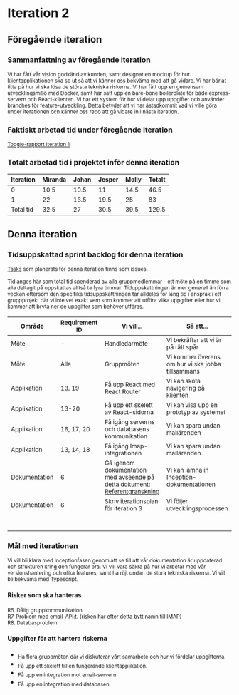 # Iteration 2

## Föregående iteration

### Sammanfattning av föregående iteration
<sub>Vi har fått vår vision godkänd av kunden, samt designat en mockup för hur klientapplikationen ska se ut så att vi känner oss bekväma med att gå vidare. Vi har börjat titta på hur vi ska lösa de största tekniska riskerna. Vi har fått upp en gemensam utvecklingsmiljö med Docker, samt har satt upp en bare-bone boilerplate för både express-servern och React-klienten. Vi har ett system för hur vi delar upp uppgifter och använder branches för feature-utveckling. Detta betyder att vi har åstadkommit vad vi ville göra under iterationen och känner oss redo att gå vidare in i nästa iteration.</sub>

### Faktiskt arbetad tid under föregående iteration
<sub>[Toggle-rapport Iteration 1](reports/toggl_iteration_1.pdf)</sub>

### Totalt arbetad tid i projektet inför denna iteration

|<sub>Iteration</sub>|<sub>Miranda</sub>|<sub>Johan</sub>|<sub>Jesper</sub>|<sub>Molly</sub>|<sub>Totalt</sub>|
|----|----|-----|------------|----------|----|
|<sub>0</sub>|<sub>10.5</sub>|<sub>10.5</sub>|<sub>11</sub>|<sub>14.5</sub>|<sub>46.5</sub>|
|<sub>1</sub>|<sub>22</sub>|<sub>16.5</sub>|<sub>19.5</sub>|<sub>25</sub>|<sub>83</sub>|
|<sub>Total tid</sub>|<sub>32.5</sub>|<sub>27</sub>|<sub>30.5</sub>|<sub>39.5</sub>|<sub>129.5</sub>|

## Denna iteration

### Tidsuppskattad sprint backlog för denna iteration
<sub>[Tasks](https://github.com/1dv611-futurum-project/futurum-project/issues?utf8=%E2%9C%93&q=is%3Aissue+label%3A%22Iteration+2%22+) som planerats för denna iteration finns som issues.</sub>

<sub>Tid anges här som total tid spenderad av alla gruppmedlemmar - ett möte på en timme som alla deltagit på uppskattas alltså ta fyra timmar. Tiduppskattningen är mer generell än förra veckan eftersom den specifika tidsuppskattningen tar alldeles för lång tid i anspråk i ett gruppprojekt där vi inte vet exakt vem som kommer att utföra vilka uppgifter eller hur vi kommer att bryta ner de uppgifter som behöver utföras.</sub>
 
|<sub>Område</sub>|<sub>Requirement ID</sub>|<sub>Vi vill...</sub>|<sub>Så att...</sub>|<sub>Noteringar</sub>|<sub>Appr. Tid(h)</sub>|<sub>Ansvarig(h)</sub>|
|----|-----|------------|----------|-----|-----|-----|
|<sub>Möte</sub>|<sub>-</sub>|<sub>Handledarmöte</sub>|<sub>Vi bekräftar att vi är på rätt spår</sub>|<sub>-</sub>|<sub>4</sub>|<sub>Alla</sub>| 
|<sub>Möte</sub>|<sub>Alla</sub>|<sub>Gruppmöten</sub>|<sub>Vi kommer överens om hur vi ska jobba tillsammans</sub>|<sub>-</sub>|<sub>16</sub>|<sub>Alla</sub>| 
|<sub>Applikation</sub>|<sub>13, 19</sub>|<sub>Få upp React med React Router</sub>|<sub>Vi kan sköta navigering på klienten</sub>|<sub>-</sub>|<sub>10</sub>|<sub>Miranda + Jesper</sub>| 
|<sub>Applikation</sub>|<sub>13-20</sub>|<sub>Få upp ett skelett av React-sidorna</sub>|<sub>Vi kan visa upp en prototyp av systemet</sub>|<sub>-</sub>|<sub>15</sub>|<sub>Miranda + Jesper</sub>| 
|<sub>Applikation</sub>|<sub>16, 17, 20</sub>|<sub>Få igång serverns och databasens kommunikation</sub>|<sub>Vi kan spara undan mailärenden</sub>|<sub>-</sub>|<sub>12</sub>|<sub>Johan</sub>| 
|<sub>Applikation</sub>|<sub>13, 14, 18</sub>|<sub>Få igång Imap-integrationen</sub>|<sub>Vi kan spara undan mailärenden</sub>|<sub>-</sub>|<sub>12</sub>|<sub>Molly</sub>| 
|<sub>Dokumentation</sub>|<sub>6</sub>|<sub>Gå igenom dokumentation med avseende på detta dokument: [Referentgranskning](https://docs.google.com/document/d/17VSkMh0qtJXRLYmKUrHXy33qiVWww5ud1nT1suggTlk/edit)</sub>|<sub>Vi kan lämna in Inception-dokumentationen</sub>|<sub>-</sub>|<sub>10</sub>|<sub>Alla</sub>| 
|<sub>Dokumentation</sub>|<sub>6</sub>|<sub>Skriv iterationsplan för iteration 3</sub>|<sub>Vi följer utvecklingsprocessen</sub>|<sub>-</sub>|<sub>1.5</sub>|<sub>Molly</sub>| 
| | | | |<sub>Total tid i iterationen:</sub>| 80.5| |

### Mål med iterationen
<sub>Vi vill bli klara med Inceptionfasen genom att se till att vår dokumentation är uppdaterad och strukturen kring den fungerar bra. Vi vill vara säkra på hur vi arbetar med vår versionshantering och olika features, samt ha röjt undan de stora tekniska riskerna. Vi vill bli bekväma med Typescript.</sub>

#### Risker som ska hanteras 
<sub>R5. Dålig gruppkommunikation.   
R7. Problem med email-API:t. (risken har efter detta bytt namn till IMAP)<br> 
R8. Databasproblem.</sub>

#### Uppgifter för att hantera riskerna
* <sub>Ha flera gruppmöten där vi diskuterar vårt samarbete och hur vi fördelar uppgifterna.</sub>
* <sub>Få upp ett skelett till en fungerande klientapplikation.</sub>
* <sub>Få upp en integration mot email-servern.</sub>
* <sub>Få upp en integration med databasen.</sub>